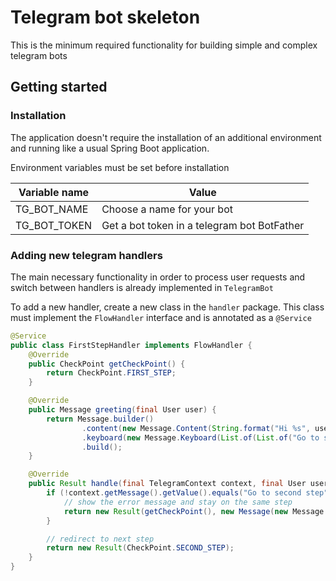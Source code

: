 # Telegram bot skeleton  

This is the minimum required functionality for building simple and complex telegram bots

## Getting started
### Installation
The application doesn't require the installation of an additional environment and running like a usual Spring Boot application.  

Environment variables must be set before installation

| Variable name  | Value                                       |
|----------------|---------------------------------------------|
| TG_BOT_NAME    | Choose a name for your bot                  |
| TG_BOT_TOKEN   | Get a bot token in a telegram bot BotFather |

### Adding new telegram handlers
The main necessary functionality in order to process user requests and switch between handlers is already implemented in `TelegramBot`  

To add a new handler, create a new class in the `handler` package. This class must implement the `FlowHandler` interface and is 
annotated as a `@Service`

```java
@Service
public class FirstStepHandler implements FlowHandler {
    @Override
    public CheckPoint getCheckPoint() {
        return CheckPoint.FIRST_STEP;
    }

    @Override
    public Message greeting(final User user) {
        return Message.builder()
                .content(new Message.Content(String.format("Hi %s", user.getFirstName())))
                .keyboard(new Message.Keyboard(List.of(List.of("Go to second step")), KeyboardType.AUTO))
                .build();
    }

    @Override
    public Result handle(final TelegramContext context, final User user) {
        if (!context.getMessage().getValue().equals("Go to second step")) {
            // show the error message and stay on the same step
            return new Result(getCheckPoint(), new Message(new Message.Content("Incorrect input")), false);
        }

        // redirect to next step
        return new Result(CheckPoint.SECOND_STEP);
    }
}
```